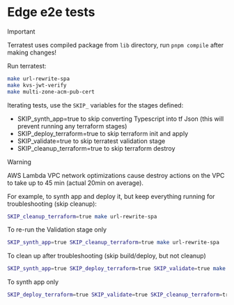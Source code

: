 # Edge e2e tests


> [!IMPORTANT]
> Terratest uses compiled package from `lib` directory, run `pnpm compile` after making changes!

Run terratest:

```sh
make url-rewrite-spa
make kvs-jwt-verify
make multi-zone-acm-pub-cert
```

Iterating tests, use the `SKIP_` variables for the stages defined:

- SKIP_synth_app=true to skip converting Typescript into tf Json (this will prevent running any terraform stages)
- SKIP_deploy_terraform=true to skip terraform init and apply
- SKIP_validate=true to skip terratest validation stage
- SKIP_cleanup_terraform=true to skip terraform destroy

> [!WARNING]
> AWS Lambda VPC network optimizations cause destroy actions on the VPC to take up to 45 min (actual 20min on average).

For example, to synth app and deploy it, but keep everything running for troubleshooting (skip cleanup):

```sh
SKIP_cleanup_terraform=true make url-rewrite-spa
```

To re-run the Validation stage only

```sh
SKIP_synth_app=true SKIP_cleanup_terraform=true make url-rewrite-spa
```

To clean up after troubleshooting (skip build/deploy, but not cleanup)

```sh
SKIP_synth_app=true SKIP_deploy_terraform=true SKIP_validate=true make url-rewrite-spa
```

To synth app only

```sh
SKIP_deploy_terraform=true SKIP_validate=true SKIP_cleanup_terraform=true make url-rewrite-spa
```
